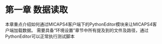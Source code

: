 # 第一章 数据读取

本章重点介绍如何通过MICAPS4客户端下的PythonEditor模块来让MICAPS4客户端加载数据。
需要具备“环境设置”章节中所有提及到的文件及路径，通过PythonEditor可以正常执行测试脚本



